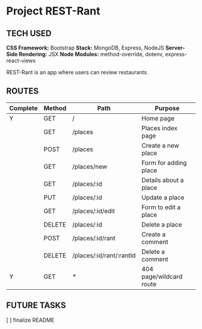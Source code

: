 # Project REST-Rant

## TECH USED
**CSS Framework:** Bootstrap
**Stack:** MongoDB, Express, NodeJS
**Server-Side Rendering:** JSX
**Node Modules:** method-override, dotenv, express-react-views

REST-Rant is an app where users can review restaurants.

## ROUTES
| Complete | Method    | Path                      |  Purpose                |
| -------- | --------- | ------------------------- | ----------------------- |
|     Y    | GET       | /                         | Home page               |
|          | GET       | /places                   | Places index page       |
|          | POST      | /places                   | Create a new place      |
|          | GET       | /places/new               | Form for adding place   |
|          | GET       | /places/:id               | Details about a place   |
|          | PUT       | /places/:id               | Update a place          |
|          | GET       | /places/:id/edit          | Form to edit a place    |
|          | DELETE    | /places/:id               | Delete a place          |
|          | POST      | /places/:id/rant          | Create a comment        |
|          | DELETE    | /places/:id/rant/:rantId  | Delete a comment        |
|     Y    | GET       |          *                | 404 page/wildcard route |

## FUTURE TASKS
[ ] finalize README